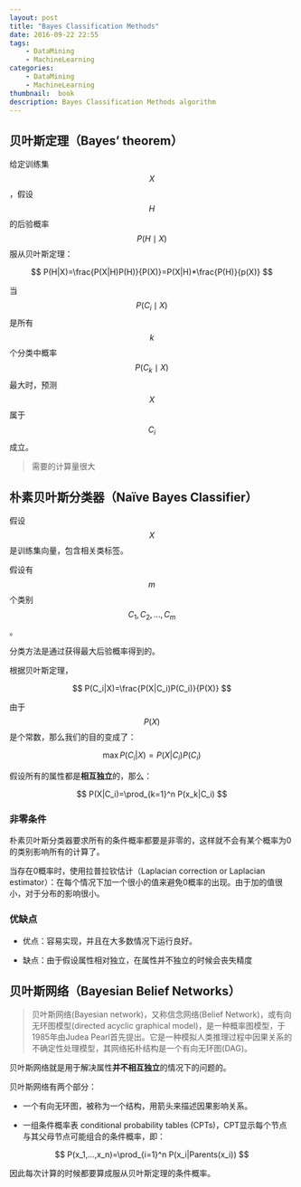 ```yaml
---
layout: post
title: "Bayes Classification Methods"
date: 2016-09-22 22:55
tags: 
    - DataMining
    - MachineLearning
categories: 
    - DataMining
    - MachineLearning
thumbnail:  book
description: Bayes Classification Methods algorithm
---
```


## 贝叶斯定理（Bayes’ theorem）

给定训练集$$X$$，假设$$H$$的后验概率$$P(H\mid X)$$服从贝叶斯定理：

$$ P(H|X)=\frac{P(X|H)P(H)}{P(X)}=P(X|H)*\frac{P(H)}{p(X)} $$

当 $$ P(C_i\mid X) $$ 是所有 $$k$$ 个分类中概率 $$P(C_k\mid X)$$ 最大时，预测$$X$$属于$$C_i$$成立。

> 需要的计算量很大

## 朴素贝叶斯分类器（Naïve Bayes Classifier）

假设$$X$$是训练集向量，包含相关类标签。

假设有$$m$$个类别$$C_1,C_2,...,C_m$$。

分类方法是通过获得最大后验概率得到的。

根据贝叶斯定理，

$$ P(C_i|X)=\frac{P(X|C_i)P(C_i)}{P(X)} $$

由于$$ {P(X)} $$是个常数，那么我们的目的变成了：

$$ \max {P(C_i|X)}=P(X|C_i)P(C_i) $$

假设所有的属性都是**相互独立**的，那么：

$$ P(X|C_i)=\prod_{k=1}^n P(x_k|C_i) $$

### 非零条件

朴素贝叶斯分类器要求所有的条件概率都要是非零的，这样就不会有某个概率为0的类别影响所有的计算了。

当存在0概率时，使用拉普拉钦估计（Laplacian correction or Laplacian estimator）：在每个情况下加一个很小的值来避免0概率的出现。由于加的值很小，对于分布的影响很小。

### 优缺点

- 优点：容易实现，并且在大多数情况下运行良好。

- 缺点：由于假设属性相对独立，在属性并不独立的时候会丧失精度

## 贝叶斯网络（Bayesian Belief Networks）

> 贝叶斯网络(Bayesian network)，又称信念网络(Belief Network)，或有向无环图模型(directed acyclic graphical model)，是一种概率图模型，于1985年由Judea Pearl首先提出。它是一种模拟人类推理过程中因果关系的不确定性处理模型，其网络拓朴结构是一个有向无环图(DAG)。

贝叶斯网络就是用于解决属性**并不相互独立**的情况下的问题的。

贝叶斯网络有两个部分：

- 一个有向无环图，被称为一个结构，用箭头来描述因果影响关系。

- 一组条件概率表 conditional probability tables (CPTs)，CPT显示每个节点与其父母节点可能组合的条件概率，即：

$$ P(x_1,...,x_n)=\prod_{i=1}^n P(x_i|Parents(x_i)) $$

因此每次计算的时候都要算成服从贝叶斯定理的条件概率。
